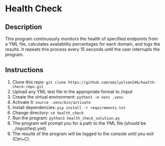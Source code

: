 # Health Check

## Description

This program continuously monitors the health of specified endpoints from a YML file, calculates availability percentages for each domain, and logs the results. It repeats this process every 15 seconds until the user interrupts the program.

## Instructions

1. Clone this repo: `git clone https://github.com/emilyolsen246/health-check-repo.git`
2. Upload any YML test file in the appropriate format to /input
3. Create the virtual environment: `python3 -m venv .venv`
4. Activate it: `source .venv/bin/activate`
5. Install dependencies: `pip install -r requirements.txt`
6. Change directory: `cd health_check`
7. Run the program: `python3 health_check_solution.py`
8. The program will prompt you for a path to the YML file (should be ../input/test.yml)
9. The results of the program will be logged to the console until you exit (Ctrl+C).